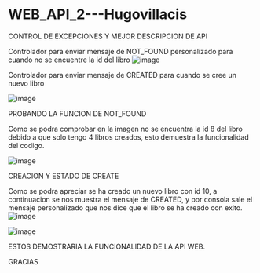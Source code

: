 # WEB_API_2---Hugovillacis

CONTROL DE EXCEPCIONES Y MEJOR DESCRIPCION DE API

Controlador para enviar mensaje de NOT_FOUND personalizado para cuando no se encuentre la id del libro
![image](https://github.com/HuGoVR13/WEB_API_2---Hugovillacis/assets/99736512/d805c20b-4087-4753-8c99-be683b2c7005)



Controlador para enviar mensaje de CREATED para cuando se cree un nuevo libro

![image](https://github.com/HuGoVR13/WEB_API_2---Hugovillacis/assets/99736512/e02adcea-72e9-460c-b982-207dc431502a)




PROBANDO LA FUNCION DE NOT_FOUND

Como se podra comprobar en la imagen no se encuentra la id 8 del libro debido a que solo tengo 4 libros creados, esto demuestra la funcionalidad del codigo.

![image](https://github.com/HuGoVR13/WEB_API_2---Hugovillacis/assets/99736512/40e1cf11-fd50-4b00-9768-532eef8dc68f)



CREACION Y ESTADO DE CREATE

Como se podra apreciar se ha creado un nuevo libro con id 10, a continuacion se nos muestra el mensaje de CREATED, y por consola sale el mensaje personalizado que nos dice que el libro se ha creado con exito.
![image](https://github.com/HuGoVR13/WEB_API_2---Hugovillacis/assets/99736512/1dc991af-d130-4039-b646-588b5c50886e)

![image](https://github.com/HuGoVR13/WEB_API_2---Hugovillacis/assets/99736512/1e9e075e-fd4d-4574-a972-6f3b585ce4fa)








ESTOS DEMOSTRARIA LA FUNCIONALIDAD DE LA API WEB.

GRACIAS

